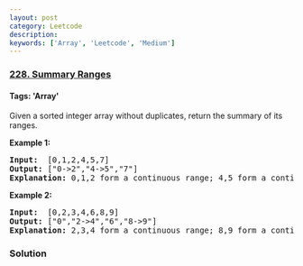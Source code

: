 ```yaml
---
layout: post
category: Leetcode
description: 
keywords: ['Array', 'Leetcode', 'Medium']
---
```

### [228. Summary Ranges](https://leetcode.com/problems/summary-ranges)

#### Tags: 'Array'

<div class="content__u3I1 question-content__JfgR"><div><p>Given a sorted integer array without duplicates, return the summary of its ranges.</p>
<p><b>Example 1:</b></p>
<pre><b>Input:</b>  [0,1,2,4,5,7]
<b>Output:</b> ["0-&gt;2","4-&gt;5","7"]
<strong>Explanation: </strong>0,1,2 form a continuous range; 4,5 form a continuous range.
</pre>
<p><b>Example 2:</b></p>
<pre><b>Input:</b>  [0,2,3,4,6,8,9]
<b>Output:</b> ["0","2-&gt;4","6","8-&gt;9"]
<strong>Explanation: </strong>2,3,4 form a continuous range; 8,9 form a continuous range.
</pre>
</div></div>

### Solution
